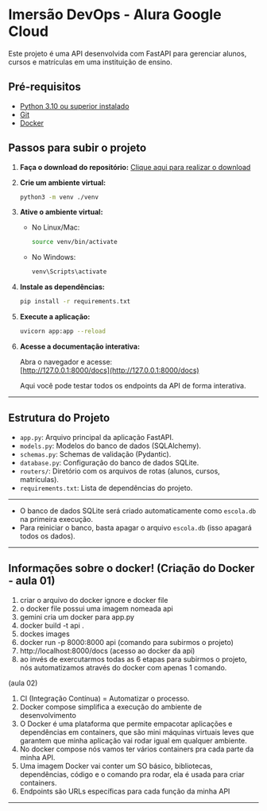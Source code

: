 # Imersão DevOps - Alura Google Cloud

Este projeto é uma API desenvolvida com FastAPI para gerenciar alunos, cursos e matrículas em uma instituição de ensino.

## Pré-requisitos

- [Python 3.10 ou superior instalado](https://www.python.org/downloads/)
- [Git](https://git-scm.com/downloads)
- [Docker](https://www.docker.com/get-started/)

## Passos para subir o projeto

1. **Faça o download do repositório:**
   [Clique aqui para realizar o download](https://github.com/guilhermeonrails/imersao-devops/archive/refs/heads/main.zip)

2. **Crie um ambiente virtual:**
   ```sh
   python3 -m venv ./venv
   ```

3. **Ative o ambiente virtual:**
   - No Linux/Mac:
     ```sh
     source venv/bin/activate
     ```
   - No Windows:
     ```sh
     venv\Scripts\activate
     ```

4. **Instale as dependências:**
   ```sh
   pip install -r requirements.txt
   ```

5. **Execute a aplicação:**
   ```sh
   uvicorn app:app --reload
   ```

6. **Acesse a documentação interativa:**

   Abra o navegador e acesse:  
   [http://127.0.0.1:8000/docs](http://127.0.0.1:8000/docs)

   Aqui você pode testar todos os endpoints da API de forma interativa.

---

## Estrutura do Projeto

- `app.py`: Arquivo principal da aplicação FastAPI.
- `models.py`: Modelos do banco de dados (SQLAlchemy).
- `schemas.py`: Schemas de validação (Pydantic).
- `database.py`: Configuração do banco de dados SQLite.
- `routers/`: Diretório com os arquivos de rotas (alunos, cursos, matrículas).
- `requirements.txt`: Lista de dependências do projeto.

---

- O banco de dados SQLite será criado automaticamente como `escola.db` na primeira execução.
- Para reiniciar o banco, basta apagar o arquivo `escola.db` (isso apagará todos os dados).

---

## Informações sobre o docker! (Criação do Docker - aula 01)

1. criar o arquivo do docker ignore e docker file
2. o docker file possui uma imagem nomeada api
3. gemini cria um docker para app.py
4. docker build -t api .
5. dockes images
6. docker run -p 8000:8000 api (comando para subirmos o projeto)
7. http://localhost:8000/docs (acesso ao docker da api) 
8. ao invés de exercutarmos todas as 6 etapas para subirmos o projeto, 
nós automatizamos através do docker com apenas 1 comando.

(aula 02)

1. CI (Integração Contínua) = Automatizar o processo.
2. Docker compose simplifica a execução do ambiente de desenvolvimento
3. O Docker é uma plataforma que permite empacotar aplicações e dependências em containers,
que são mini máquinas virtuais leves que garantem que minha aplicação vai rodar igual em qualquer ambiente.
4. No docker compose nós vamos ter vários containers pra cada parte da minha API.
5. Uma imagem Docker vai conter um SO básico, bibliotecas, dependências, código e o comando pra rodar,
ela é usada para criar containers.
6. Endpoints são URLs específicas para cada função da minha API

---   